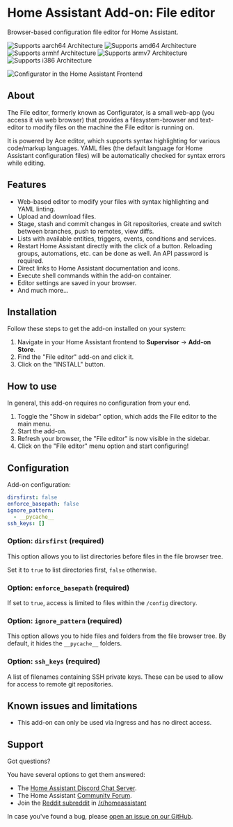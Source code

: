 # Home Assistant Add-on: File editor

Browser-based configuration file editor for Home Assistant.

![Supports aarch64 Architecture][aarch64-shield] ![Supports amd64 Architecture][amd64-shield] ![Supports armhf Architecture][armhf-shield] ![Supports armv7 Architecture][armv7-shield] ![Supports i386 Architecture][i386-shield]

![Configurator in the Home Assistant Frontend][screenshot]

## About

The File editor, formerly known as Configurator, is a small web-app (you access it via web browser) that provides a
filesystem-browser and text-editor to modify files on the machine the File editor is
running on.

It is powered by Ace editor, which supports syntax highlighting for various
code/markup languages. YAML files (the default language for Home Assistant
configuration files) will be automatically checked for syntax errors while editing.

## Features

- Web-based editor to modify your files with syntax highlighting and YAML linting.
- Upload and download files.
- Stage, stash and commit changes in Git repositories, create and switch between
  branches, push to remotes, view diffs.
- Lists with available entities, triggers, events, conditions and services.
- Restart Home Assistant directly with the click of a button. Reloading groups,
  automations, etc. can be done as well. An API password is required.
- Direct links to Home Assistant documentation and icons.
- Execute shell commands within the add-on container.
- Editor settings are saved in your browser.
- And much more…

## Installation

Follow these steps to get the add-on installed on your system:

1. Navigate in your Home Assistant frontend to **Supervisor** -> **Add-on Store**.
2. Find the "File editor" add-on and click it.
3. Click on the "INSTALL" button.

## How to use

In general, this add-on requires no configuration from your end.

1. Toggle the "Show in sidebar" option, which adds the File editor to the main menu.
2. Start the add-on.
3. Refresh your browser, the "File editor" is now visible in the sidebar.
4. Click on the "File editor" menu option and start configuring!

## Configuration

Add-on configuration:

```yaml
dirsfirst: false
enforce_basepath: false
ignore_pattern:
  - __pycache__
ssh_keys: []
```

### Option: `dirsfirst` (required)

This option allows you to list directories before files in the file browser tree.

Set it to `true` to list directories first, `false` otherwise.

### Option: `enforce_basepath` (required)

If set to `true`, access is limited to files within the `/config` directory.

### Option: `ignore_pattern` (required)

This option allows you to hide files and folders from the file browser tree.
By default, it hides the `__pycache__` folders.

### Option: `ssh_keys` (required)

A list of filenames containing SSH private keys. These can be used to allow for access to remote git repositories.

## Known issues and limitations

- This add-on can only be used via Ingress and has no direct access.

## Support

Got questions?

You have several options to get them answered:

- The [Home Assistant Discord Chat Server][discord].
- The Home Assistant [Community Forum][forum].
- Join the [Reddit subreddit][reddit] in [/r/homeassistant][reddit]

In case you've found a bug, please [open an issue on our GitHub][issue].

[aarch64-shield]: https://img.shields.io/badge/aarch64-yes-green.svg
[amd64-shield]: https://img.shields.io/badge/amd64-yes-green.svg
[armhf-shield]: https://img.shields.io/badge/armhf-yes-green.svg
[armv7-shield]: https://img.shields.io/badge/armv7-yes-green.svg
[discord]: https://discord.gg/c5DvZ4e
[forum]: https://community.home-assistant.io
[i386-shield]: https://img.shields.io/badge/i386-yes-green.svg
[issue]: https://github.com/home-assistant/hassio-addons/issues
[reddit]: https://reddit.com/r/homeassistant
[repository]: https://github.com/hassio-addons/repository
[screenshot]: https://github.com/home-assistant/hassio-addons/raw/master/configurator/images/screenshot.png
